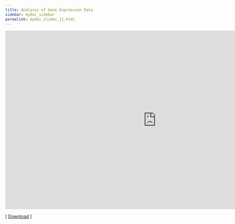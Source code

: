 ```yaml
---
title: Analysis of Gene Expression Data
sidebar: mydoc_sidebar
permalink: mydoc_slides_11.html 
---
```


<iframe src="https://docs.google.com/presentation/d/e/2PACX-1vShMrc9Q1z2aD7pfKdC_LYvdDfRViwYq43kYNbKzVV5pTkxDzkSDs1Z5kF8w6i7G_g1V4-dsxq8U8qQ/embed?start=false&loop=false&delayms=60000" frameborder="0" width="960" height="569" allowfullscreen="true" mozallowfullscreen="true" webkitallowfullscreen="true"></iframe>

[ [Download](https://docs.google.com/presentation/d/1pHh2w3MG_k8cf81PE77wl6jyJa_U8q5qCDMtHWB4kpw/edit?usp=sharing) ] 

